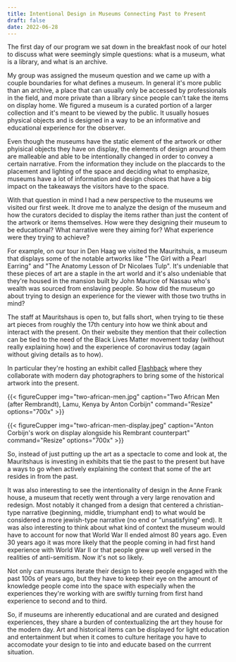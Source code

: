 ```yaml
---
title: Intentional Design in Museums Connecting Past to Present
draft: false
date: 2022-06-28
---
```


The first day of our program we sat down in the breakfast nook of our hotel to discuss what were seemingly simple questions: what is a museum, what is a library, and what is an archive.

My group was assigned the museum question and we came up with a couple boundaries for what defines a museum. In general it's more public than an archive, a place that can usually only be accessed by professionals in the field, and more private than a library since people can't take the items on display home. We figured a museum is a curated portion of a larger collection and it's meant to be viewed by the public. It usually hosues physical objects and is designed in a way to be an informative and educational experience for the observer. 

Even though the museums have the static element of the artwork or other phyisical objects they have on display, the elements of design around them are malleable and able to be intentionally changed in order to convey a certain narrative. From the information they include on the placcards to the placement and lighting of the space and deciding what to emphasize, museums have a lot of information and design choices that have a big impact on the takeaways the visitors have to the space.

With that question in mind I had a new perspective to the museums we visited our first week. It drove me to analyze the design of the museum and how the curators decided to display the items rather than just the content of the artwork or items themselves. How were they designing their museum to be educational? What narrative were they aiming for? What experience were they trying to achieve?

For example, on our tour in Den Haag we visited the Mauritshuis, a museum that displays some of the notable artworks like "The Girl with a Pearl Earring" and "The Anatomy Lesson of Dr Nicolaes Tulp". It's undeniable that these pieces of art are a staple in the art world and it's also undeniable that they're housed in the mansion built by John Maurice of Nassau who's wealth was sourced from enslaving people. So how did the museum go about trying to design an experience for the viewer with those two truths in mind?

The staff at Mauritshaus is open to, but falls short, when trying to tie these art pieces from roughly the 17th century into how we think about and interact with the present. On their website they mention that their collection can be tied to the need of the Black Lives Matter movement today (without really explaining how) and the experience of coronavirus today (again without giving details as to how).

In particular they're hosting an exhibit called [Flashback](https://www.mauritshuis.nl/en/what-s-on/exhibitions/flashback/) where they collaborate with modern day photographers to bring some of the historical artwork into the present.

{{< figureCupper
img="two-african-men.jpg" 
caption="Two African Men (after Rembrandt), Lamu, Kenya by Anton Corbijn"
command="Resize" 
options="700x" >}}

{{< figureCupper
img="two-african-men-display.jpeg" 
caption="Anton Corbijn's work on display alongside his Rembrant counterpart"
command="Resize" 
options="700x" >}}

So, instead of just putting up the art as a spectacle to come and look at, the Mauritshaus is investing in exhibits that tie the past to the present but have a ways to go when actively explaining the context that some of the art resides in from the past.

It was also interesting to see the intentionality of design in the Anne Frank house, a museum that recetly went through a very large renovation and redesign. Most notably it changed from a design that centered a christian-type narrative (beginning, middle, triumphant end) to what would be considered a more jewish-type narrative (no end or "unsatisfying" end). It was also interesting to think about what kind of context the museum would have to account for now that World War II ended almost 80 years ago. Even 30 years ago it was more likely that the people coming in had first hand experience with World War II or that people grew up well versed in the realities of anti-semitism. Now it's not so likely. 

Not only can museums iterate their design to keep people engaged with the past 100s of years ago, but they have to keep their eye on the amount of knowledge people come into the space with especially when the experiences they're working with are swiftly turning from first hand experience to second and to third. 

So, if museums are inherently educational and are curated and designed experiences, they share a burden of contextualizing the art they house for the modern day. Art and historical items can be displayed for light education and entertainment but when it comes to culture heritage you have to accomodate your design to tie into and educate based on the currrent situation.



